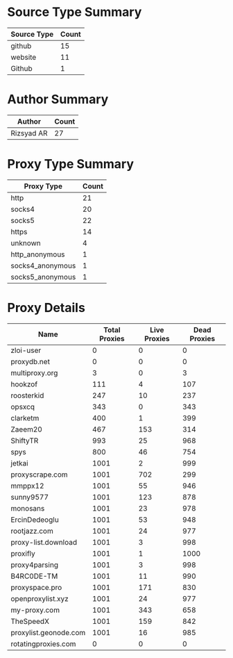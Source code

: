 # Source Type Summary

| Source Type | Count |
|-------------|-------|
| github | 15 |
| website | 11 |
| Github | 1 |


# Author Summary

| Author | Count |
|--------|-------|
| Rizsyad AR | 27 |


# Proxy Type Summary

| Proxy Type | Count |
|------------|-------|
| http | 21 |
| socks4 | 20 |
| socks5 | 22 |
| https | 14 |
| unknown | 4 |
| http_anonymous | 1 |
| socks4_anonymous | 1 |
| socks5_anonymous | 1 |


# Proxy Details

| Name | Total Proxies | Live Proxies | Dead Proxies |
|------|---------------|--------------|---------------|
| zloi-user | 0 | 0 | 0 |
| proxydb.net | 0 | 0 | 0 |
| multiproxy.org | 3 | 0 | 3 |
| hookzof | 111 | 4 | 107 |
| roosterkid | 247 | 10 | 237 |
| opsxcq | 343 | 0 | 343 |
| clarketm | 400 | 1 | 399 |
| Zaeem20 | 467 | 153 | 314 |
| ShiftyTR | 993 | 25 | 968 |
| spys | 800 | 46 | 754 |
| jetkai | 1001 | 2 | 999 |
| proxyscrape.com | 1001 | 702 | 299 |
| mmppx12 | 1001 | 55 | 946 |
| sunny9577 | 1001 | 123 | 878 |
| monosans | 1001 | 23 | 978 |
| ErcinDedeoglu | 1001 | 53 | 948 |
| rootjazz.com | 1001 | 24 | 977 |
| proxy-list.download | 1001 | 3 | 998 |
| proxifly | 1001 | 1 | 1000 |
| proxy4parsing | 1001 | 3 | 998 |
| B4RC0DE-TM | 1001 | 11 | 990 |
| proxyspace.pro | 1001 | 171 | 830 |
| openproxylist.xyz | 1001 | 24 | 977 |
| my-proxy.com | 1001 | 343 | 658 |
| TheSpeedX | 1001 | 159 | 842 |
| proxylist.geonode.com | 1001 | 16 | 985 |
| rotatingproxies.com | 0 | 0 | 0 |
